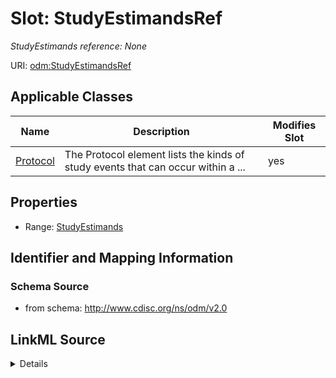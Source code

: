 # Slot: StudyEstimandsRef


_StudyEstimands reference: None_



URI: [odm:StudyEstimandsRef](http://www.cdisc.org/ns/odm/v2.0/StudyEstimandsRef)



<!-- no inheritance hierarchy -->




## Applicable Classes

| Name | Description | Modifies Slot |
| --- | --- | --- |
[Protocol](Protocol.md) | The Protocol element lists the kinds of study events that can occur within a ... |  yes  |







## Properties

* Range: [StudyEstimands](StudyEstimands.md)





## Identifier and Mapping Information







### Schema Source


* from schema: http://www.cdisc.org/ns/odm/v2.0




## LinkML Source

<details>
```yaml
name: StudyEstimandsRef
description: 'StudyEstimands reference: None'
from_schema: http://www.cdisc.org/ns/odm/v2.0
rank: 1000
identifier: false
alias: StudyEstimandsRef
domain_of:
- Protocol
range: StudyEstimands

```
</details>